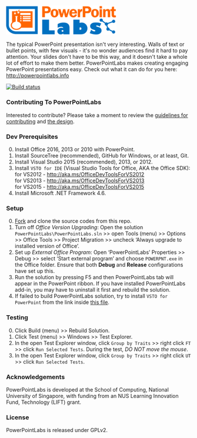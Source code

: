 <img src="https://raw.githubusercontent.com/PowerPointLabs/PowerPointLabs-Installer/master/PowerPointLabsInstaller/PowerPointLabsInstallerUi/Resources/logo.png" width='300'>

The typical PowerPoint presentation isn't very interesting. Walls of text or bullet points, with few visuals - it's no wonder audiences find it hard to pay attention.
Your slides don't have to be this way, and it doesn't take a whole lot of effort to make them better.
PowerPointLabs makes creating engaging PowerPoint presentations easy. Check out what it can do for you here: http://powerpointlabs.info

[![Build status](https://img.shields.io/appveyor/ci/kai33/powerpointlabs/master.svg)](https://ci.appveyor.com/project/kai33/powerpointlabs)

### Contributing To PowerPointLabs
Interested to contribute? Please take a moment to review the [guidelines for contributing](https://github.com/PowerPointLabs/powerpointlabs/blob/master/doc/CONTRIBUTING.md) and [the design](https://github.com/PowerPointLabs/PowerPointLabs/blob/master/doc/SoftwareDesign.md).

### Dev Prerequisites
0. Install Office 2016, 2013 or 2010 with PowerPoint.
1. Install SourceTree (recommended), GitHub for Windows, or at least, Git.
2. Install Visual Studio 2015 (recommended), 2013, or 2012.
3. Install `VSTO for IDE` (Visual Studio Tools for Office, AKA the Office SDK):<br>
   for VS2012 - http://aka.ms/OfficeDevToolsForVS2012<br>
   for VS2013 - http://aka.ms/OfficeDevToolsForVS2013<br>
   for VS2015 - http://aka.ms/OfficeDevToolsForVS2015<br>
4. Install Microsoft .NET Framework 4.6.

### Setup
0. [Fork](http://help.github.com/fork-a-repo/) and clone the source codes from this repo.
1. Turn off *Office Version Upgrading*: Open the solution `PowerPointLabs\PowerPointLabs.sln` >> open Tools (menu) >> Options >> Office Tools >> Project Migration >> uncheck ‘Always upgrade to installed version of Office’.
2. Set up *External Office Program*: Open ‘PowerPointLabs’ Properties >> Debug >> select ‘Start external program’ and choose `POWERPNT.exe` in the Office folder. Ensure that both **Debug** and **Release** configurations have set up this.
3. Run the solution by pressing F5 and then PowerPointLabs tab will appear in the PowerPoint ribbon. If you have installed PowerPointLabs add-in, you may have to uninstall it first and rebuild the solution.
4. If failed to build PowerPointLabs solution, try to install `VSTO for PowerPoint` from the link inside [this file](https://github.com/PowerPointLabs/PowerPointLabs-Website/blob/master/vsto-redirect.html).

### Testing
0. Click Build (menu) >> Rebuild Solution.
1. Click Test (menu) >> Windows >> Test Explorer. 
2. In the open Test Explorer window, click `Group by Traits` >> right click `FT` >> click `Run Selected Tests`. During the test, *DO NOT move the mouse*.
3. In the open Test Explorer window, click `Group by Traits` >> right click `UT` >> click `Run Selected Tests`.

### Acknowledgements
PowerPointLabs is developed at the School of Computing, National University of Singapore, with funding from an NUS Learning Innovation Fund, Technology (LIFT) grant.

### License
PowerPointLabs is released under GPLv2.
